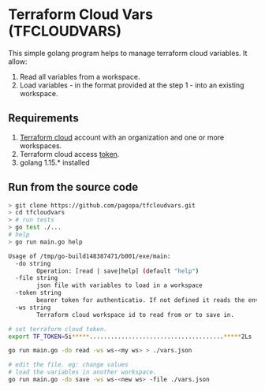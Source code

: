 # Terraform Cloud Vars (TFCLOUDVARS)

This simple golang program helps to manage terraform cloud variables.
It allow:

1. Read all variables from a workspace.
2. Load variables - in the format provided at the step 1 - into an existing workspace.


## Requirements

1. [Terraform cloud](https://app.terraform.io/) account with an organization and one or more workspaces.
2. Terraform cloud access [token](https://app.terraform.io/app/settings/tokens).
3. golang 1.15.* installed

## Run from the source code

```bash
> git clone https://github.com/pagopa/tfcloudvars.git
> cd tfcloudvars
> # run tests
> go test ./...
# help
> go run main.go help

Usage of /tmp/go-build148387471/b001/exe/main:
  -do string
        Operation: [read | save|help] (default "help")
  -file string
        json file with variables to load in a workspace
  -token string
        bearer token for authenticatio. If not defined it reads the env variable TF_TOKEN
  -ws string
        Terraform cloud workspace id to read from or to save in.

# set terraform cloud token.
export TF_TOKEN=5i*****......................................*****2Ls

go run main.go -do read -ws ws-<my ws> > ./vars.json

# edit the file. eg: change values
# load the variables in another workspace.
go run main.go -do save -ws ws-<new ws> -file ./vars.json
```
